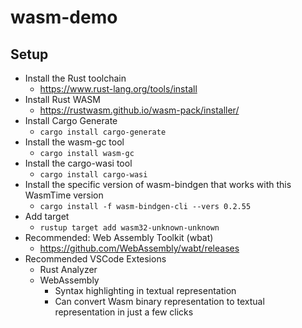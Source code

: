 # wasm-demo

## Setup

- Install the Rust toolchain
    - https://www.rust-lang.org/tools/install
- Install Rust WASM
    - https://rustwasm.github.io/wasm-pack/installer/
- Install Cargo Generate
    - `cargo install cargo-generate`
- Install the wasm-gc tool
    - `cargo install wasm-gc`
- Install the cargo-wasi tool
    - `cargo install cargo-wasi`
- Install the specific version of wasm-bindgen that works with this WasmTime version
    - `cargo install -f wasm-bindgen-cli --vers 0.2.55`
- Add target
    - `rustup target add wasm32-unknown-unknown`
- Recommended: Web Assembly Toolkit (wbat)
    - https://github.com/WebAssembly/wabt/releases
- Recommended VSCode Extesions
    - Rust Analyzer
    - WebAssembly
        - Syntax highlighting in textual representation
        - Can convert Wasm binary representation to textual representation in just a few clicks

